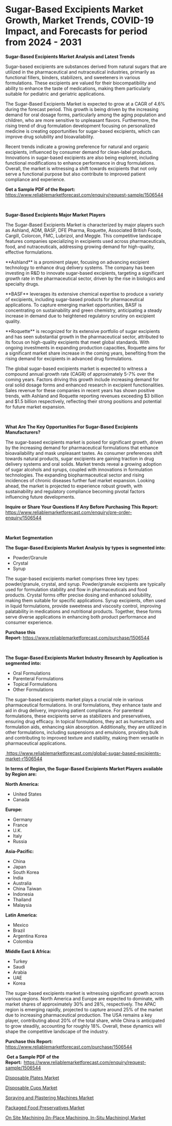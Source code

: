 <p><h1>Sugar-Based Excipients Market Growth, Market Trends, COVID-19 Impact, and Forecasts for period from 2024 - 2031</h1></p><p><strong>Sugar-Based Excipients Market Analysis and Latest Trends</strong></p>
<p><p>Sugar-based excipients are substances derived from natural sugars that are utilized in the pharmaceutical and nutraceutical industries, primarily as functional fillers, binders, stabilizers, and sweeteners in various formulations. These excipients are valued for their biocompatibility and ability to enhance the taste of medications, making them particularly suitable for pediatric and geriatric applications.</p><p>The Sugar-Based Excipients Market is expected to grow at a CAGR of 4.6% during the forecast period. This growth is being driven by the increasing demand for oral dosage forms, particularly among the aging population and children, who are more sensitive to unpleasant flavors. Furthermore, the rising trend of drug formulation development focusing on personalized medicine is creating opportunities for sugar-based excipients, which can improve drug solubility and bioavailability.</p><p>Recent trends indicate a growing preference for natural and organic excipients, influenced by consumer demand for clean-label products. Innovations in sugar-based excipients are also being explored, including functional modifications to enhance performance in drug formulations. Overall, the market is witnessing a shift towards excipients that not only serve a functional purpose but also contribute to improved patient compliance and experience.</p></p>
<p><strong>Get a Sample PDF of the Report:&nbsp;</strong> <a href="https://www.reliablemarketforecast.com/enquiry/request-sample/1506544">https://www.reliablemarketforecast.com/enquiry/request-sample/1506544</a></p>
<p>&nbsp;</p>
<p><strong>Sugar-Based Excipients Major Market Players</strong></p>
<p><p>The Sugar-Based Excipients Market is characterized by major players such as Ashland, ADM, BASF, DFE Pharma, Roquette, Associated British Foods, Cargill, Colorcon, FMC, Lubrizol, and Meggle. This competitive landscape features companies specializing in excipients used across pharmaceuticals, food, and nutraceuticals, addressing growing demand for high-quality, effective formulations.</p><p>**Ashland** is a prominent player, focusing on advancing excipient technology to enhance drug delivery systems. The company has been investing in R&D to innovate sugar-based excipients, targeting a significant growth rate in the pharmaceutical sector, driven by the rise in biologics and specialty drugs.</p><p>**BASF** leverages its extensive chemical expertise to produce a variety of excipients, including sugar-based products for pharmaceutical applications. To capture emerging market opportunities, BASF is concentrating on sustainability and green chemistry, anticipating a steady increase in demand due to heightened regulatory scrutiny on excipient quality.</p><p>**Roquette** is recognized for its extensive portfolio of sugar excipients and has seen substantial growth in the pharmaceutical sector, attributed to its focus on high-quality excipients that meet global standards. With ongoing investments in expanding production capacities, Roquette aims for a significant market share increase in the coming years, benefiting from the rising demand for excipients in advanced drug formulations.</p><p>The global sugar-based excipients market is expected to witness a compound annual growth rate (CAGR) of approximately 5-7% over the coming years. Factors driving this growth include increasing demand for oral solid dosage forms and enhanced research in excipient functionalities. Sales revenue for these companies in recent years has shown positive trends, with Ashland and Roquette reporting revenues exceeding $3 billion and $1.5 billion respectively, reflecting their strong positions and potential for future market expansion.</p></p>
<p>&nbsp;</p>
<p><strong>What Are The Key Opportunities For Sugar-Based Excipients Manufacturers?</strong></p>
<p><p>The sugar-based excipients market is poised for significant growth, driven by the increasing demand for pharmaceutical formulations that enhance bioavailability and mask unpleasant tastes. As consumer preferences shift towards natural products, sugar excipients are gaining traction in drug delivery systems and oral solids. Market trends reveal a growing adoption of sugar alcohols and syrups, coupled with innovations in formulation technologies. The expanding biopharmaceutical sector and rising incidences of chronic diseases further fuel market expansion. Looking ahead, the market is projected to experience robust growth, with sustainability and regulatory compliance becoming pivotal factors influencing future developments.</p></p>
<p><strong>Inquire or Share Your Questions If Any Before Purchasing This Report:</strong> <a href="https://www.reliablemarketforecast.com/enquiry/pre-order-enquiry/1506544">https://www.reliablemarketforecast.com/enquiry/pre-order-enquiry/1506544</a></p>
<p>&nbsp;</p>
<p><strong>Market Segmentation</strong></p>
<p><strong>The Sugar-Based Excipients Market Analysis by types is segmented into:</strong></p>
<p><ul><li>Powder/Granule</li><li>Crystal</li><li>Syrup</li></ul></p>
<p><p>The sugar-based excipients market comprises three key types: powder/granule, crystal, and syrup. Powder/granule excipients are typically used for formulation stability and flow in pharmaceuticals and food products. Crystal forms offer precise dosing and enhanced solubility, making them suitable for specific applications. Syrup excipients, often used in liquid formulations, provide sweetness and viscosity control, improving palatability in medications and nutritional products. Together, these forms serve diverse applications in enhancing both product performance and consumer experience.</p></p>
<p><strong>Purchase this Report:&nbsp;</strong><a href="https://www.reliablemarketforecast.com/purchase/1506544">https://www.reliablemarketforecast.com/purchase/1506544</a></p>
<p>&nbsp;</p>
<p><strong>The Sugar-Based Excipients Market Industry Research by Application is segmented into:</strong></p>
<p><ul><li>Oral Formulations</li><li>Parenteral Formulations</li><li>Topical Formulations</li><li>Other Formulations</li></ul></p>
<p><p>The sugar-based excipients market plays a crucial role in various pharmaceutical formulations. In oral formulations, they enhance taste and aid in drug delivery, improving patient compliance. For parenteral formulations, these excipients serve as stabilizers and preservatives, ensuring drug efficacy. In topical formulations, they act as humectants and formulation aids, enhancing skin absorption. Additionally, they are utilized in other formulations, including suspensions and emulsions, providing bulk and contributing to improved texture and stability, making them versatile in pharmaceutical applications.</p></p>
<p><a href="https://www.reliablemarketforecast.com/global-sugar-based-excipients-market-r1506544">&nbsp;https://www.reliablemarketforecast.com/global-sugar-based-excipients-market-r1506544</a></p>
<p><strong>In terms of Region, the Sugar-Based Excipients Market Players available by Region are:</strong></p>
<p>
    <p> <strong> North America: </strong>
        <ul>
            <li>United States</li>
            <li>Canada</li>
        </ul>
        </p> 
    <p> <strong> Europe: </strong>
        <ul>
            <li>Germany</li>
            <li>France</li>
            <li>U.K.</li>
            <li>Italy</li>
            <li>Russia</li>
        </ul>
        </p> 
    <p> <strong> Asia-Pacific: </strong>
        <ul>
            <li>China</li>
            <li>Japan</li>
            <li>South Korea</li>
            <li>India</li>
            <li>Australia</li>
            <li>China Taiwan</li>
            <li>Indonesia</li>
            <li>Thailand</li>
            <li>Malaysia</li>
        </ul>
        </p> 
    <p> <strong> Latin America: </strong>
        <ul>
            <li>Mexico</li>
            <li>Brazil</li>
            <li>Argentina Korea</li>
            <li>Colombia</li>
        </ul>
        </p> 
    <p> <strong> Middle East & Africa: </strong>
        <ul>
            <li>Turkey</li>
            <li>Saudi</li>
            <li>Arabia</li>
            <li>UAE</li>
            <li>Korea</li>
        </ul>
    </p>
    </p>
<p><p>The sugar-based excipients market is witnessing significant growth across various regions. North America and Europe are expected to dominate, with market shares of approximately 30% and 28%, respectively. The APAC region is emerging rapidly, projected to capture around 25% of the market due to increasing pharmaceutical production. The USA remains a key player, contributing about 20% of the total share, while China is anticipated to grow steadily, accounting for roughly 18%. Overall, these dynamics will shape the competitive landscape of the industry.</p></p>
<p><strong>Purchase this Report: </strong><a href="https://www.reliablemarketforecast.com/purchase/1506544">https://www.reliablemarketforecast.com/purchase/1506544</a></p>
<p>&nbsp;<strong>Get a Sample PDF of the Report:&nbsp;&nbsp;</strong><a href="https://www.reliablemarketforecast.com/enquiry/request-sample/1506544">https://www.reliablemarketforecast.com/enquiry/request-sample/1506544</a></p>
<p><strong></strong></p>
<p><p><a href="https://issuu.com/reportprime-2/docs/disposable-plates-market-size-2030._4cd9d5f6647869">Disposable Plates Market</a></p><p><a href="https://issuu.com/reportprime-2/docs/disposable-cups-market-size-2030.pp_28172ff8f228bd">Disposable Cups Market</a></p><p><a href="https://www.linkedin.com/pulse/spraying-plastering-machines-market-trends-strategic-insights-tf50f?trackingId=KXSU2lofS2GovNqLC7HOzw%3D%3D">Spraying and Plastering Machines Market</a></p><p><a href="https://medium.com/@devanrutherford2002/packaged-food-preservatives-market-overview-regional-outlook-and-competitive-strategies-on-24f0d148d2ed">Packaged Food Preservatives Market</a></p><p><a href="https://medium.com/@devanrutherford2002/on-site-machining-in-place-machining-in-situ-machining-market-size-by-type-flange-1ccec2a00828?postPublishedType=repub">On Site Machining (In-Place Machining, In-Situ Machining) Market</a></p></p>